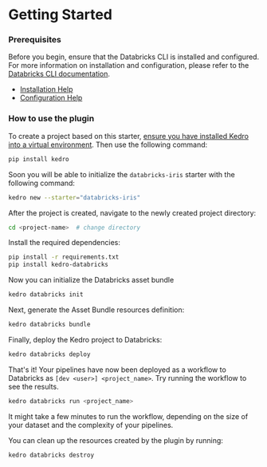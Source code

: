 
# Getting Started
### Prerequisites

Before you begin, ensure that the Databricks CLI is installed and configured. For more information on installation and configuration, please refer to the [Databricks CLI documentation](https://docs.databricks.com/dev-tools/cli/index.html).

- [Installation Help](https://docs.databricks.com/en/dev-tools/cli/install.html)
- [Configuration Help](https://docs.databricks.com/en/dev-tools/cli/authentication.html)

### How to use the plugin

To create a project based on this starter, [ensure you have installed Kedro into a virtual environment](https://docs.kedro.org/en/stable/get_started/install.html). Then use the following command:

```bash
pip install kedro
```

Soon you will be able to initialize the `databricks-iris` starter with the following command:

```bash
kedro new --starter="databricks-iris"
```

After the project is created, navigate to the newly created project directory:

```bash
cd <project-name>  # change directory
```

Install the required dependencies:

```bash
pip install -r requirements.txt
pip install kedro-databricks
```

Now you can initialize the Databricks asset bundle

```bash
kedro databricks init
```

Next, generate the Asset Bundle resources definition:

```bash
kedro databricks bundle
```

Finally, deploy the Kedro project to Databricks:

```bash
kedro databricks deploy
```

That's it! Your pipelines have now been deployed as a workflow to Databricks as `[dev <user>] <project_name>`. Try running the workflow to see the results.

```bash
kedro databricks run <project_name>
```

It might take a few minutes to run the workflow, depending on the size of your dataset and the complexity of your pipelines.

You can clean up the resources created by the plugin by running:

```bash
kedro databricks destroy
```
